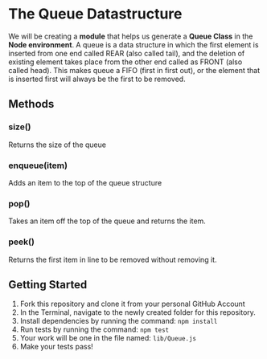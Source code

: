 # The Queue Datastructure

We will be creating a **module** that helps us generate a **Queue Class** in the **Node environment**. A queue is a data structure in which the first element is inserted from one end called REAR (also called tail), and the deletion of existing element takes place from the other end called as FRONT (also called head).  This makes queue a FIFO (first in first out), or the element that is inserted first will always be the first to be removed.

## Methods

### size()
Returns the size of the queue

### enqueue(item)
Adds an item to the top of the queue structure

### pop()
Takes an item off the top of the queue and returns the item.

### peek()
Returns the first item in line to be removed without removing it.

## Getting Started
1. Fork this repository and clone it from your personal GitHub Account
1. In the Terminal, navigate to the newly created folder for this repository.
1. Install dependencies by running the command: `npm install`
1. Run tests by running the command: `npm test`
1. Your work will be one in the file named: `lib/Queue.js`
1. Make your tests pass!